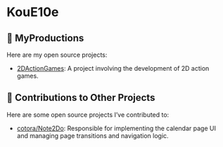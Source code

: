 # KouE10e

## 🔧 MyProductions
Here are my open source projects:

- [2DActionGames](https://github.com/KouE10e/2DActionGames): A project involving the development of 2D action games.

## 🔧 Contributions to Other Projects
Here are some open source projects I’ve contributed to:

- [cotora/Note2Do](https://github.com/cotora/Note2Do): Responsible for implementing the calendar page UI and managing page transitions and navigation logic.
